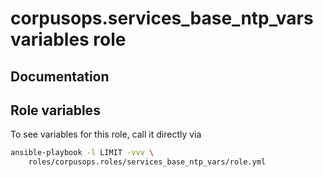 # corpusops.services_base_ntp_vars variables role
## Documentation

## Role variables
To see variables for this role, call it directly via
```bash
ansible-playbook -l LIMIT -vvv \
    roles/corpusops.roles/services_base_ntp_vars/role.yml
```
